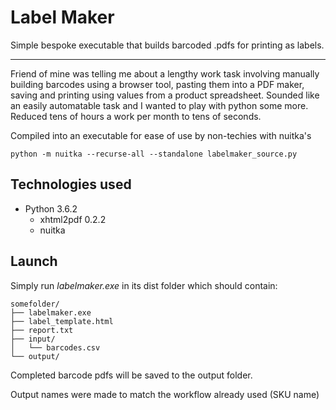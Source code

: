 # Label Maker
Simple bespoke executable that builds barcoded .pdfs for printing as labels.

----

Friend of mine was telling me about a lengthy work task involving manually building barcodes using a browser tool, pasting them into a PDF maker, saving and printing using values from a product spreadsheet. Sounded like an easily automatable task and I wanted to play with python some more. Reduced tens of hours a work per month to tens of seconds.

Compiled into an executable for ease of use by non-techies with nuitka's 

`python -m nuitka --recurse-all --standalone labelmaker_source.py`

## Technologies used

- Python 3.6.2
    - xhtml2pdf 0.2.2
    - nuitka

## Launch

Simply run _labelmaker.exe_ in its dist folder which should contain:
```
somefolder/
├── labelmaker.exe
├── label_template.html
├── report.txt
├── input/
│   └── barcodes.csv
└── output/
```

Completed barcode pdfs will be saved to the output folder.

Output names were made to match the workflow already used (SKU name)
